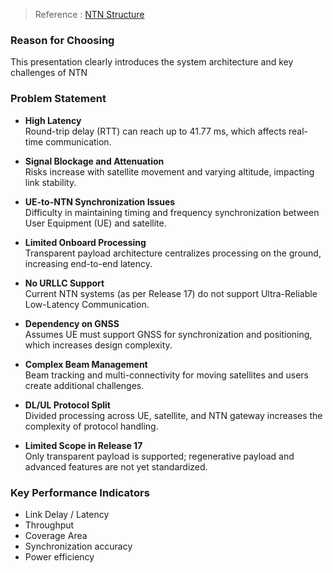 > Reference :
[NTN Structure](https://u.pcloud.link/publink/show?code=kZbSRB5ZcCoOvCSbE5f1t94U8EKD08cm4L7V#/filemanager?folder=27002009791)

### Reason for Choosing
This presentation clearly introduces the system architecture and key challenges of NTN
### Problem Statement
- **High Latency**  
  Round-trip delay (RTT) can reach up to 41.77 ms, which affects real-time communication.

- **Signal Blockage and Attenuation**  
  Risks increase with satellite movement and varying altitude, impacting link stability.

- **UE-to-NTN Synchronization Issues**  
  Difficulty in maintaining timing and frequency synchronization between User Equipment (UE) and satellite.

- **Limited Onboard Processing**  
  Transparent payload architecture centralizes processing on the ground, increasing end-to-end latency.

- **No URLLC Support**  
  Current NTN systems (as per Release 17) do not support Ultra-Reliable Low-Latency Communication.

- **Dependency on GNSS**  
  Assumes UE must support GNSS for synchronization and positioning, which increases design complexity.

- **Complex Beam Management**  
  Beam tracking and multi-connectivity for moving satellites and users create additional challenges.

- **DL/UL Protocol Split**  
  Divided processing across UE, satellite, and NTN gateway increases the complexity of protocol handling.

- **Limited Scope in Release 17**  
  Only transparent payload is supported; regenerative payload and advanced features are not yet standardized.

### Key Performance Indicators
- Link Delay / Latency
- Throughput
- Coverage Area
- Synchronization accuracy
- Power efficiency
